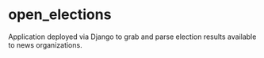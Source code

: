 open_elections
==============

Application deployed via Django to grab and parse election results available to news organizations.
